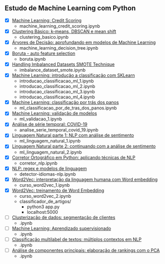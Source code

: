 ## Estudo de Machine Learning com Python

- [X] [Machine Learning: Credit Scoring](https://cursos.alura.com.br/course/machine-learning-credit-scoring)
	- machine_learning_credit_scoring.ipynb
- [X] [Clustering Básico: k-means, DBSCAN e mean shift](https://cursos.alura.com.br/course/clustering-dados-sem-classificacao)
	- clustering_basico.ipynb
- [X] [Árvores de Decisão: aprofundando em modelos de Machine Learning](https://cursos.alura.com.br/course/arvores-decisao-aprofundando-modelos-machine-learning)
	- machine_learning_decision_tree.ipynb
- [X] [Boruta - auto feature selection](https://towardsdatascience.com/boruta-explained-the-way-i-wish-someone-explained-it-to-me-4489d70e154a)
	- boruta.ipynb
- [X] [Handling Imbalanced Datasets SMOTE Technique](https://www.youtube.com/watch?v=dkXB8HH_4-k&ab_channel=DataMites)
	- imbalance_dataset_smote.ipynb
- [X] [Machine Learning: introdução a classificação com SKLearn](https://cursos.alura.com.br/course/machine-learning-introducao-a-classificacao-com-sklearn)
	- introducao_classificacao_ml_1.ipynb
	- introducao_classificacao_ml_2.ipynb
	- introducao_classificacao_ml_3.ipynb
	- introducao_classificacao_ml_4.ipynb
- [X] [Machine Learning: classificação por trás dos panos](https://cursos.alura.com.br/course/machine-learning-classificacao-tras-panos)
	- ml_classificacao_por_de_tras_dos_panos.ipynb
- [X] [Machine Learning: validação de modelos](https://cursos.alura.com.br/course/machine-learning-validando-modelos)
	- ml_validacao_1.ipynb
- [X] [Análise de série temporal: COVID-19](https://cursos.alura.com.br/course/analise-serie-temporal-covid-19)
	- analise_serie_temporal_covid_19.ipynb
- [X] [Linguagem Natural parte 1: NLP com análise de sentimento](https://cursos.alura.com.br/course/introducao-a-nlp-com-analise-de-sentimento)
	- ml_linguagem_natural_1.ipynb
- [X] [Linguagem Natural parte 2: continuando com a análise de sentimento](https://cursos.alura.com.br/course/nlp-com-analise-de-sentimento)
	- ml_linguagem_natural_2.ipynb
- [X] [Corretor Ortográfico em Python: aplicando técnicas de NLP](https://cursos.alura.com.br/course/nlp-corretor-ortografico)
	- corretor_nlp.ipynb
- [X] [NLP: regex e modelos de linguagem](https://cursos.alura.com.br/course/nlp-modelos-linguagem)
	- detector-idiomas-nlp.ipynb
- [X] [Word2Vec: interpretação da linguagem humana com Word embedding](https://cursos.alura.com.br/course/introducao-word-embedding)
	- curso_word2vec_1.ipynb
- [X] [Word2Vec: treinamento de Word Embedding](https://cursos.alura.com.br/course/word2vec-treinamento-word-embedding)
	- curso_word2vec_2.ipynb
	- classificador_de_artigos/
		* python3 app.py
		* localhost:5000
- [ ] [Clusterização de dados: segmentação de clientes](https://cursos.alura.com.br/course/clusterizacao-dados-segmentacao-clientes)
	- .ipynb
- [ ] [Machine Learning: Aprendizado supervisionado](https://cursos.alura.com.br/course/machine-learning-aprendizado-supervisionado)
	- .ipynb
- [ ] [Classificação multilabel de textos: múltiplos contextos em NLP](https://cursos.alura.com.br/course/classificacao-multilabel-nlp)
	- .ipynb
- [ ] [Análise de componentes principais: elaboração de rankings com o PCA](https://cursos.alura.com.br/course/analise-componentes-elaboracao-rankings-pca)
	- .ipynb
